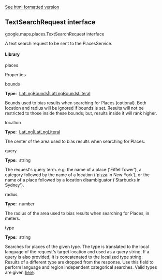 [See html formatted version](https://huasofoundries.github.io/google-maps-documentation/TextSearchRequest.html)


TextSearchRequest interface
---------------------------

google.maps.places.TextSearchRequest interface

A text search request to be sent to the PlacesService.

#### Library

places

Properties

bounds

**Type:**  [LatLngBounds](https://github.com/amenadiel/google-maps-documentation/blob/master/docs/LatLngBounds.md)|[LatLngBoundsLiteral](https://github.com/amenadiel/google-maps-documentation/blob/master/docs/LatLngBoundsLiteral.md)

Bounds used to bias results when searching for Places (optional). Both location and radius will be ignored if bounds is set. Results will not be restricted to those inside these bounds; but, results inside it will rank higher.

location

**Type:**  [LatLng](https://github.com/amenadiel/google-maps-documentation/blob/master/docs/LatLng.md)|[LatLngLiteral](https://github.com/amenadiel/google-maps-documentation/blob/master/docs/LatLngLiteral.md)

The center of the area used to bias results when searching for Places.

query

**Type:**  string

The request's query term. e.g. the name of a place ('Eiffel Tower'), a category followed by the name of a location ('pizza in New York'), or the name of a place followed by a location disambiguator ('Starbucks in Sydney').

radius

**Type:**  number

The radius of the area used to bias results when searching for Places, in meters.

type

**Type:**  string

Searches for places of the given type. The type is translated to the local language of the request's target location and used as a query string. If a query is also provided, it is concatenated to the localized type string. Results of a different type are dropped from the response. Use this field to perform language and region independent categorical searches. Valid types are given [here](https://developers.google.com/maps/documentation/places/supported_types).